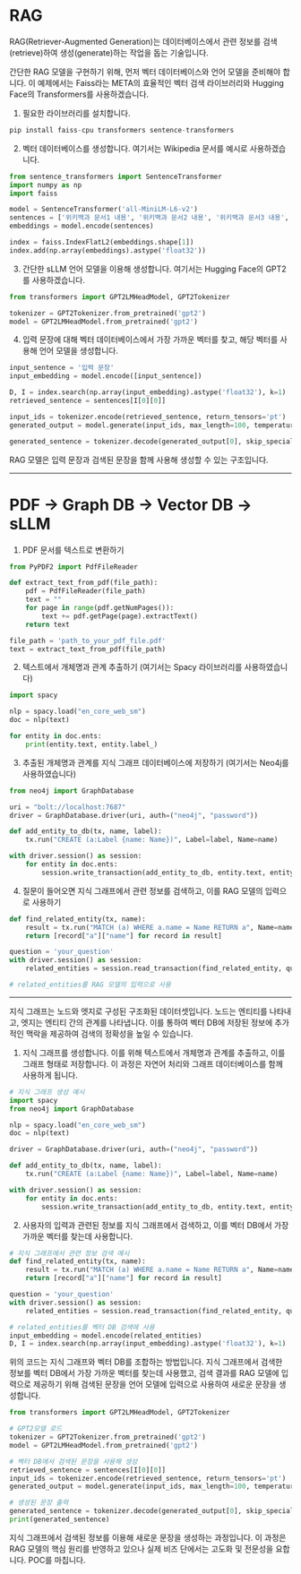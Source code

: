 
# RAG
RAG(Retriever-Augmented Generation)는 데이터베이스에서 관련 정보를 검색(retrieve)하여 생성(generate)하는 작업을 돕는 기술입니다. 

간단한 RAG 모델을 구현하기 위해, 먼저 벡터 데이터베이스와 언어 모델을 준비해야 합니다. 이 예제에서는 Faiss라는 META의 효율적인 벡터 검색 라이브러리와 Hugging Face의 Transformers를 사용하겠습니다.

1. 필요한 라이브러리를 설치합니다.
```python
pip install faiss-cpu transformers sentence-transformers
```

2. 벡터 데이터베이스를 생성합니다. 여기서는 Wikipedia 문서를 예시로 사용하겠습니다.
```python
from sentence_transformers import SentenceTransformer
import numpy as np
import faiss

model = SentenceTransformer('all-MiniLM-L6-v2')
sentences = ['위키백과 문서1 내용', '위키백과 문서2 내용', '위키백과 문서3 내용', ...]
embeddings = model.encode(sentences)

index = faiss.IndexFlatL2(embeddings.shape[1])
index.add(np.array(embeddings).astype('float32'))
```

3. 간단한 sLLM 언어 모델을 이용해 생성합니다. 여기서는 Hugging Face의 GPT2를 사용하겠습니다.
```python
from transformers import GPT2LMHeadModel, GPT2Tokenizer

tokenizer = GPT2Tokenizer.from_pretrained('gpt2')
model = GPT2LMHeadModel.from_pretrained('gpt2')
```

4. 입력 문장에 대해 벡터 데이터베이스에서 가장 가까운 벡터를 찾고, 해당 벡터를 사용해 언어 모델을 생성합니다.
```python
input_sentence = '입력 문장'
input_embedding = model.encode([input_sentence])

D, I = index.search(np.array(input_embedding).astype('float32'), k=1)
retrieved_sentence = sentences[I[0][0]]

input_ids = tokenizer.encode(retrieved_sentence, return_tensors='pt')
generated_output = model.generate(input_ids, max_length=100, temperature=0.7, num_return_sequences=1)

generated_sentence = tokenizer.decode(generated_output[0], skip_special_tokens=True)
```
RAG 모델은 입력 문장과 검색된 문장을 함께 사용해 생성할 수 있는 구조입니다.

--------------------------


# PDF -> Graph DB -> Vector DB -> sLLM

1. PDF 문서를 텍스트로 변환하기
```python
from PyPDF2 import PdfFileReader

def extract_text_from_pdf(file_path):
    pdf = PdfFileReader(file_path)
    text = ""
    for page in range(pdf.getNumPages()):
        text += pdf.getPage(page).extractText()
    return text

file_path = 'path_to_your_pdf_file.pdf'
text = extract_text_from_pdf(file_path)
```

2. 텍스트에서 개체명과 관계 추출하기 (여기서는 Spacy 라이브러리를 사용하였습니다)
```python
import spacy

nlp = spacy.load("en_core_web_sm")
doc = nlp(text)

for entity in doc.ents:
    print(entity.text, entity.label_)
```

3. 추출된 개체명과 관계를 지식 그래프 데이터베이스에 저장하기 (여기서는 Neo4j를 사용하였습니다)
```python
from neo4j import GraphDatabase

uri = "bolt://localhost:7687"
driver = GraphDatabase.driver(uri, auth=("neo4j", "password"))

def add_entity_to_db(tx, name, label):
    tx.run("CREATE (a:Label {name: Name})", Label=label, Name=name)

with driver.session() as session:
    for entity in doc.ents:
        session.write_transaction(add_entity_to_db, entity.text, entity.label_)
```

4. 질문이 들어오면 지식 그래프에서 관련 정보를 검색하고, 이를 RAG 모델의 입력으로 사용하기
```python
def find_related_entity(tx, name):
    result = tx.run("MATCH (a) WHERE a.name = Name RETURN a", Name=name)
    return [record["a"]["name"] for record in result]

question = 'your_question'
with driver.session() as session:
    related_entities = session.read_transaction(find_related_entity, question)

# related_entities를 RAG 모델의 입력으로 사용
```

--------------------------


지식 그래프는 노드와 엣지로 구성된 구조화된 데이터셋입니다. 
노드는 엔티티를 나타내고, 엣지는 엔티티 간의 관계를 나타냅니다. 
이를 통하여 벡터 DB에 저장된 정보에 추가적인 맥락을 제공하여 검색의 정확성을 높일 수 있습니다.

1. 지식 그래프를 생성합니다. 이를 위해 텍스트에서 개체명과 관계를 추출하고, 이를 그래프 형태로 저장합니다. 이 과정은 자연어 처리와 그래프 데이터베이스를 함께 사용하게 됩니다.
```python
# 지식 그래프 생성 예시
import spacy
from neo4j import GraphDatabase

nlp = spacy.load("en_core_web_sm")
doc = nlp(text)

driver = GraphDatabase.driver(uri, auth=("neo4j", "password"))

def add_entity_to_db(tx, name, label):
    tx.run("CREATE (a:Label {name: Name})", Label=label, Name=name)

with driver.session() as session:
    for entity in doc.ents:
        session.write_transaction(add_entity_to_db, entity.text, entity.label_)
```

2. 사용자의 입력과 관련된 정보를 지식 그래프에서 검색하고, 이를 벡터 DB에서 가장 가까운 벡터를 찾는데 사용합니다.
```python
# 지식 그래프에서 관련 정보 검색 예시
def find_related_entity(tx, name):
    result = tx.run("MATCH (a) WHERE a.name = Name RETURN a", Name=name)
    return [record["a"]["name"] for record in result]

question = 'your_question'
with driver.session() as session:
    related_entities = session.read_transaction(find_related_entity, question)

# related_entities를 벡터 DB 검색에 사용
input_embedding = model.encode(related_entities)
D, I = index.search(np.array(input_embedding).astype('float32'), k=1)
```

위의 코드는 지식 그래프와 벡터 DB를 조합하는 방법입니다. 
지식 그래프에서 검색한 정보를 벡터 DB에서 가장 가까운 벡터를 찾는데 사용했고, 검색 결과를 RAG 모델에 입력으로 제공하기 위해 검색된 문장을 언어 모델에 입력으로 사용하여 새로운 문장을 생성합니다.

```python
from transformers import GPT2LMHeadModel, GPT2Tokenizer

# GPT2모델 로드
tokenizer = GPT2Tokenizer.from_pretrained('gpt2')
model = GPT2LMHeadModel.from_pretrained('gpt2')

# 벡터 DB에서 검색된 문장을 사용해 생성
retrieved_sentence = sentences[I[0][0]]
input_ids = tokenizer.encode(retrieved_sentence, return_tensors='pt')
generated_output = model.generate(input_ids, max_length=100, temperature=0.7, num_return_sequences=1)

# 생성된 문장 출력
generated_sentence = tokenizer.decode(generated_output[0], skip_special_tokens=True)
print(generated_sentence)
```
지식 그래프에서 검색된 정보를 이용해 새로운 문장을 생성하는 과정입니다. 
이 과정은 RAG 모델의 핵심 원리를 반영하고 있으나 실제 비즈 단에서는 고도화 및 전문성을 요합니다. POC를 마칩니다.
